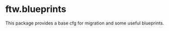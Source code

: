 ftw.blueprints
==============

This package provides a base cfg for migration and some useful blueprints.